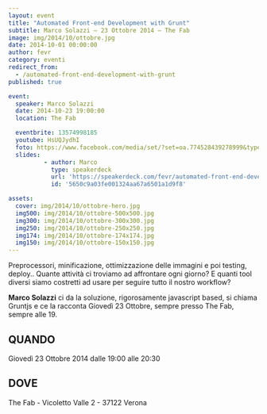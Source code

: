 ```yaml
---
layout: event
title: "Automated Front-end Development with Grunt"
subtitle: Marco Solazzi – 23 Ottobre 2014 – The Fab
image: img/2014/10/ottobre.jpg
date: 2014-10-01 00:00:00
author: fevr
category: eventi
redirect_from:
  - /automated-front-end-development-with-grunt
published: true

event:
  speaker: Marco Solazzi
  date: 2014-10-23 19:00:00
  location: The Fab

  eventbrite: 13574998185
  youtube: HsUQJydhI
  foto: https://www.facebook.com/media/set/?set=oa.774528439278999&type=1
  slides:
          - author: Marco
            type: speakerdeck
            url: 'https://speakerdeck.com/fevr/automated-front-end-development-with-grunt'
            id: '5650c9a03fe001324aa67a6501a1d9f8'

assets:
  cover: img/2014/10/ottobre-hero.jpg
  img500: img/2014/10/ottobre-500x500.jpg
  img300: img/2014/10/ottobre-300x300.jpg
  img250: img/2014/10/ottobre-250x250.jpg
  img174: img/2014/10/ottobre-174x174.jpg
  img150: img/2014/10/ottobre-150x150.jpg
---
```


Preprocessori, minificazione, ottimizzazione delle immagini e poi testing, deploy..
Quante attività ci troviamo ad affrontare ogni giorno? E quanti tool diversi siamo costretti ad
usare per seguire tutto il nostro workflow?

**Marco Solazzi** ci da la soluzione, rigorosamente javascript based, si chiama Gruntjs e ce la racconta
Giovedì 23 Ottobre, sempre presso The Fab, sempre alle 19.

## QUANDO
Giovedì 23 Ottobre 2014 dalle 19:00 alle 20:30

## DOVE
The Fab - Vicoletto Valle 2 - 37122 Verona